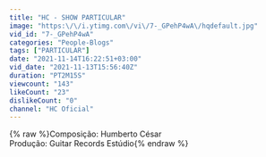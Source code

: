 ```yaml
---
title: "HC - SHOW PARTICULAR"
image: "https:\/\/i.ytimg.com\/vi\/7-_GPehP4wA\/hqdefault.jpg"
vid_id: "7-_GPehP4wA"
categories: "People-Blogs"
tags: ["PARTICULAR"]
date: "2021-11-14T16:22:51+03:00"
vid_date: "2021-11-13T15:56:40Z"
duration: "PT2M15S"
viewcount: "143"
likeCount: "23"
dislikeCount: "0"
channel: "HC Oficial"
---
```

{% raw %}Composição: Humberto César<br /> Produção: Guitar Records Estúdio{% endraw %}
